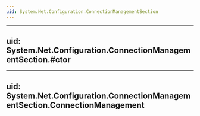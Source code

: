 ```yaml
---
uid: System.Net.Configuration.ConnectionManagementSection
---
```


---
uid: System.Net.Configuration.ConnectionManagementSection.#ctor
---

---
uid: System.Net.Configuration.ConnectionManagementSection.ConnectionManagement
---
